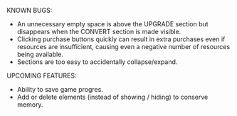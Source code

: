 KNOWN BUGS:

* An unnecessary empty space is above the UPGRADE section but disappears when the CONVERT section is made visible.
* Clicking purchase buttons quickly can result in extra purchases even if resources are insufficient, causing even a negative number of resources being available.
* Sections are too easy to accidentally collapse/expand.

UPCOMING FEATURES:
* Ability to save game progres.
* Add or delete elements (instead of showing / hiding) to conserve memory.
